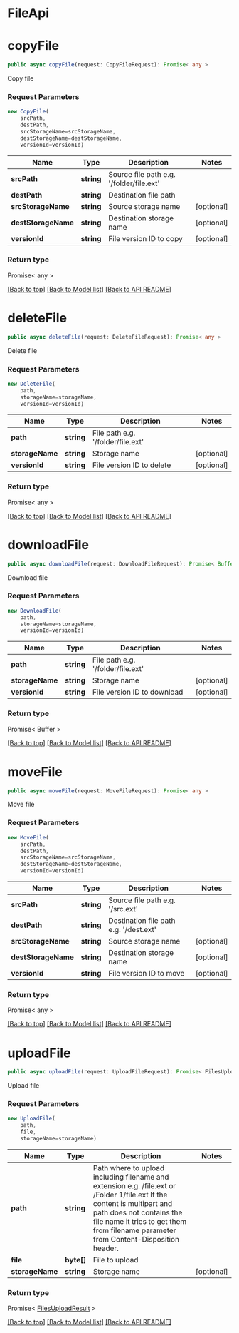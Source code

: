 
# FileApi

                    
<a name="copyFile"></a>
# **copyFile**
```typescript
public async copyFile(request: CopyFileRequest): Promise< any >
```

Copy file

### Request Parameters
```typescript
new CopyFile(
    srcPath,
    destPath,
    srcStorageName=srcStorageName,
    destStorageName=destStorageName,
    versionId=versionId)
```

Name | Type | Description | Notes
---- | ---- | ----------- | -----
 **srcPath** | **string**| Source file path e.g. &#39;/folder/file.ext&#39; |
 **destPath** | **string**| Destination file path |
 **srcStorageName** | **string**| Source storage name | [optional]
 **destStorageName** | **string**| Destination storage name | [optional]
 **versionId** | **string**| File version ID to copy | [optional]

### Return type

Promise< any >

[[Back to top]](#) [[Back to Model list]](Models.md) [[Back to API README]](README.md)
                    
<a name="deleteFile"></a>
# **deleteFile**
```typescript
public async deleteFile(request: DeleteFileRequest): Promise< any >
```

Delete file

### Request Parameters
```typescript
new DeleteFile(
    path,
    storageName=storageName,
    versionId=versionId)
```

Name | Type | Description | Notes
---- | ---- | ----------- | -----
 **path** | **string**| File path e.g. &#39;/folder/file.ext&#39; |
 **storageName** | **string**| Storage name | [optional]
 **versionId** | **string**| File version ID to delete | [optional]

### Return type

Promise< any >

[[Back to top]](#) [[Back to Model list]](Models.md) [[Back to API README]](README.md)
                    
<a name="downloadFile"></a>
# **downloadFile**
```typescript
public async downloadFile(request: DownloadFileRequest): Promise< Buffer >
```

Download file

### Request Parameters
```typescript
new DownloadFile(
    path,
    storageName=storageName,
    versionId=versionId)
```

Name | Type | Description | Notes
---- | ---- | ----------- | -----
 **path** | **string**| File path e.g. &#39;/folder/file.ext&#39; |
 **storageName** | **string**| Storage name | [optional]
 **versionId** | **string**| File version ID to download | [optional]

### Return type

Promise< Buffer >

[[Back to top]](#) [[Back to Model list]](Models.md) [[Back to API README]](README.md)
                    
<a name="moveFile"></a>
# **moveFile**
```typescript
public async moveFile(request: MoveFileRequest): Promise< any >
```

Move file

### Request Parameters
```typescript
new MoveFile(
    srcPath,
    destPath,
    srcStorageName=srcStorageName,
    destStorageName=destStorageName,
    versionId=versionId)
```

Name | Type | Description | Notes
---- | ---- | ----------- | -----
 **srcPath** | **string**| Source file path e.g. &#39;/src.ext&#39; |
 **destPath** | **string**| Destination file path e.g. &#39;/dest.ext&#39; |
 **srcStorageName** | **string**| Source storage name | [optional]
 **destStorageName** | **string**| Destination storage name | [optional]
 **versionId** | **string**| File version ID to move | [optional]

### Return type

Promise< any >

[[Back to top]](#) [[Back to Model list]](Models.md) [[Back to API README]](README.md)
                    
<a name="uploadFile"></a>
# **uploadFile**
```typescript
public async uploadFile(request: UploadFileRequest): Promise< FilesUploadResult >
```

Upload file

### Request Parameters
```typescript
new UploadFile(
    path,
    file,
    storageName=storageName)
```

Name | Type | Description | Notes
---- | ---- | ----------- | -----
 **path** | **string**| Path where to upload including filename and extension e.g. /file.ext or /Folder 1/file.ext             If the content is multipart and path does not contains the file name it tries to get them from filename parameter             from Content-Disposition header.              |
 **file** | **byte[]**| File to upload |
 **storageName** | **string**| Storage name | [optional]

### Return type

Promise< [FilesUploadResult](FilesUploadResult.md) >

[[Back to top]](#) [[Back to Model list]](Models.md) [[Back to API README]](README.md)
